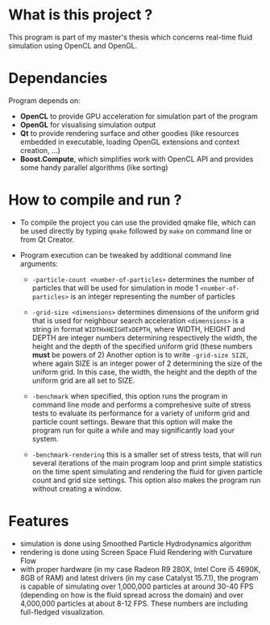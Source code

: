# What is this project ?

This program is part of my master's thesis which concerns real-time fluid
simulation using OpenCL and OpenGL.

# Dependancies

Program depends on:

  - **OpenCL** to provide GPU acceleration for simulation part of the program
  - **OpenGL** for visualising simulation output
  - **Qt** to provide rendering surface and other goodies (like resources embedded
    in executable, loading OpenGL extensions and context creation, ...)
  - **Boost.Compute**, which simplifies work with OpenCL API and provides some handy
    parallel algorithms (like sorting)

# How to compile and run ?

  - To compile the project you can use the provided qmake file, which can be used
    directly by typing `qmake` followed by `make` on command line or from Qt Creator.
  - Program execution can be tweaked by additional command line arguments:

      - `-particle-count <number-of-particles>`
           determines the number of particles that will be used for simulation in mode 1
           `<number-of-particles>` is an integer representing the number of particles

      - `-grid-size <dimensions>`
           determines dimensions of the uniform grid that is used for neighbour search acceleration
           `<dimensions>` is a string in format `WIDTHxHEIGHTxDEPTH`, where WIDTH, HEIGHT
           and DEPTH are integer numbers determining respectively the width, the height
           and the depth of the specified uniform grid (these numbers **must** be powers of 2)
           Another option is to write `-grid-size SIZE`, where again SIZE is an integer
           power of 2 determining the size of the uniform grid. In this case, the width,
           the height and the depth of the uniform grid are all set to SIZE.

      - `-benchmark`
           when specified, this option runs the program in command line mode and
           performs a comprehesive suite of stress tests to evaluate its performance
           for a variety of uniform grid and particle count settings.
           Beware that this option will make the program run for quite a while and
           may significantly load your system.

      - `-benchmark-rendering`
           this is a smaller set of stress tests, that will run several iterations
           of the main program loop and print simple statistics on the time spent
           simulating and rendering the fluid for given particle count and grid size
           settings.
           This option also makes the program run without creating a window.

# Features

  - simulation is done using Smoothed Particle Hydrodynamics algorithm
  - rendering is done using Screen Space Fluid Rendering with Curvature Flow
  - with proper hardware (in my case Radeon R9 280X, Intel Core i5 4690K, 8GB of RAM)
    and latest drivers (in my case Catalyst 15.7.1), the program is capable
    of simulating over 1,000,000 particles at around 30-40 FPS (depending on how
    is the fluid spread across the domain) and over 4,000,000 particles at
    about 8-12 FPS. These numbers are including full-fledged visualization.